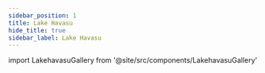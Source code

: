 ```yaml
---
sidebar_position: 1
title: Lake Havasu
hide_title: true
sidebar_label: Lake Havasu
---
```


import LakehavasuGallery from '@site/src/components/LakehavasuGallery'

<LakehavasuGallery />

